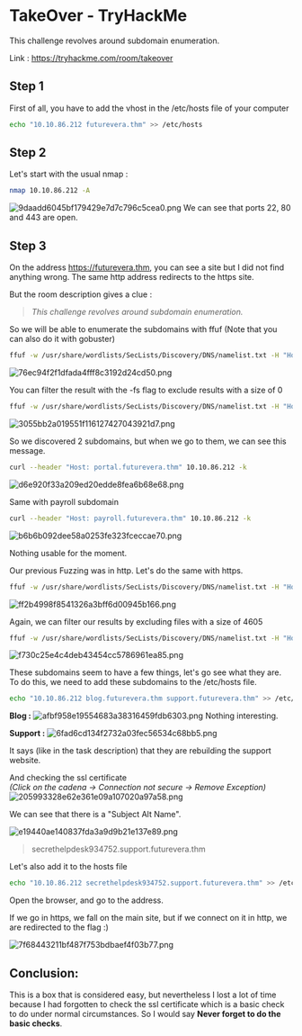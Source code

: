 # TakeOver - TryHackMe
This challenge revolves around subdomain enumeration.

Link : https://tryhackme.com/room/takeover

## Step 1
First of all, you have to add the vhost in the /etc/hosts file of your computer

````bash
echo "10.10.86.212 futurevera.thm" >> /etc/hosts
````

## Step 2 
Let's start with the usual nmap : 
````bash
nmap 10.10.86.212 -A
````
![9daadd6045bf179429e7d7c796c5cea0.png](../_resources/672bae36bc5044d4947251d7d960f56e)
We can see that ports 22, 80 and 443 are open.

## Step 3
On the address https://futurevera.thm, you can see a site but I did not find anything wrong. The same http address redirects to the https site.

But the room description gives a clue : 
> *This challenge revolves around subdomain enumeration.*

So we will be able to enumerate the subdomains with ffuf (Note that you can also do it with gobuster)

````bash
ffuf -w /usr/share/wordlists/SecLists/Discovery/DNS/namelist.txt -H "Host: FUZZ.futurevera.thm" -u http://10.10.86.212
````
![76ec94f2f1dfada4fff8c3192d24cd50.png](:/a9dba3dbf564467b8c6ca736e2ec69fd)

You can filter the result with the -fs flag to exclude results with a size of 0

````bash
ffuf -w /usr/share/wordlists/SecLists/Discovery/DNS/namelist.txt -H "Host: FUZZ.futurevera.thm" -u http://10.10.86.212 -fs 0
````
![3055bb2a019551f116127427043921d7.png](:/c7a2f33c95834782b630bd01804e5569)

So we discovered 2 subdomains, but when we go to them, we can see this message.

````bash
curl --header "Host: portal.futurevera.thm" 10.10.86.212 -k
````

![d6e920f33a209ed20edde8fea6b68e68.png](:/ab8ed5f4390b4856acc842d90a2c5451)

Same with payroll subdomain
````bash
curl --header "Host: payroll.futurevera.thm" 10.10.86.212 -k
````
![b6b6b092dee58a0253fe323fceccae70.png](:/44dd1f30e9da46259de238aa633030be)

Nothing usable for the moment.

Our previous Fuzzing was in http. Let's do the same with https.
````bash
ffuf -w /usr/share/wordlists/SecLists/Discovery/DNS/namelist.txt -H "Host: FUZZ.futurevera.thm" -u https://10.10.86.212 
````

![ff2b4998f8541326a3bff6d00945b166.png](:/b75fe732791d443aafa989e848ad46ae)

Again, we can filter our results by excluding files with a size of 4605 
````bash
ffuf -w /usr/share/wordlists/SecLists/Discovery/DNS/namelist.txt -H "Host: FUZZ.futurevera.thm" -u https://10.10.86.212 -fs 4605
````

![f730c25e4c4deb43454cc5786961ea85.png](:/50ffba57951b4909bc5a179fe85c7c18)

These subdomains seem to have a few things, let's go see what they are. To do this, we need to add these subdomains to the /etc/hosts file. 

````bash
echo "10.10.86.212 blog.futurevera.thm support.futurevera.thm" >> /etc/hosts
````

**Blog :** 
![afbf958e19554683a38316459fdb6303.png](:/c39fd624a4d74f47a5af8a011e061087)
Nothing interesting.

**Support :**
![6fad6cd134f2732a03fec56534c68bb5.png](:/fae89b50252e4a4b8000bea458d6f95a)

It says (like in the task description) that they are rebuilding the support website.

And checking the ssl certificate  
*(Click on the cadena -> Connection not secure -> Remove Exception)*
![205993328e62e361e09a107020a97a58.png](:/f339066d36024e45b7b953403db47060)

We can see that there is a "Subject Alt Name".

![e19440ae140837fda3a9d9b21e137e89.png](:/b2143c8a346941c088842d19a3027b7f)
> secrethelpdesk934752.support.futurevera.thm

Let's also add it to the hosts file

````bash
echo "10.10.86.212 secrethelpdesk934752.support.futurevera.thm" >> /etc/hosts
````

Open the browser, and go to the address.

If we go in https, we fall on the main site, but if we connect on it in http, we are redirected to the flag :) 

![7f68443211bf487f753bdbaef4f03b77.png](:/e022370df6774c0a86238b819e8228df)

## Conclusion:
This is a box that is considered easy, but nevertheless I lost a lot of time because I had forgotten to check the ssl certificate which is a basic check to do under normal circumstances. So I would say **Never forget to do the basic checks**.
